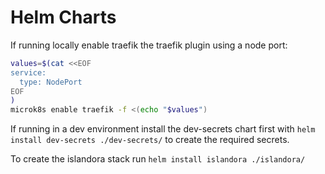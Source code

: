 # Helm Charts

If running locally enable traefik the traefik plugin using a node port:

```bash
values=$(cat <<EOF
service:
  type: NodePort
EOF
)
microk8s enable traefik -f <(echo "$values")
```

If running in a dev environment install the dev-secrets chart first with 
`helm install dev-secrets ./dev-secrets/` to create the required secrets.

To create the islandora stack run `helm install islandora ./islandora/`

